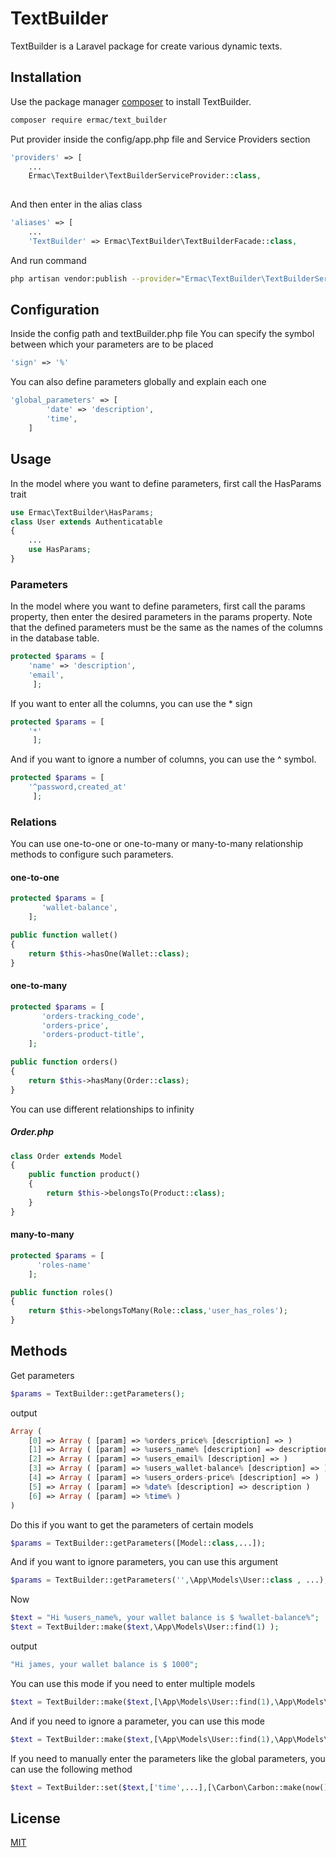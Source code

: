 # TextBuilder

TextBuilder is a Laravel package for create various dynamic texts.

## Installation

Use the package manager [composer](https://getcomposer.org/) to install TextBuilder.

```bash
composer require ermac/text_builder
```
Put provider inside the config/app.php file and Service Providers section
```php
'providers' => [    
    ...
    Ermac\TextBuilder\TextBuilderServiceProvider::class,
    
```

And then enter in the alias class 
```php
'aliases' => [    
    ...
    'TextBuilder' => Ermac\TextBuilder\TextBuilderFacade::class,
```
And run command
```bash
php artisan vendor:publish --provider="Ermac\TextBuilder\TextBuilderServiceProvider" --tag=config
```
## Configuration
Inside the config path and textBuilder.php file
You can specify the symbol between which your parameters are to be placed
```php
'sign' => '%'
```
You can also define parameters globally and explain each one
```php
'global_parameters' => [
        'date' => 'description',
        'time',
    ]
```

## Usage
In the model where you want to define parameters, first call the HasParams trait
```php
use Ermac\TextBuilder\HasParams;
class User extends Authenticatable
{
    ...
    use HasParams;
}
```
### Parameters
In the model where you want to define parameters, first call the params property, then enter the desired parameters in the params property. Note that the defined parameters must be the same as the names of the columns in the database table.
```php
protected $params = [
    'name' => 'description',
    'email',
     ];
```
If you want to enter all the columns, you can use the * sign
```php
protected $params = [
    '*'
     ];
```
And if you want to ignore a number of columns, you can use the ^ symbol.
```php
protected $params = [
    '^password,created_at'
     ];
```
### Relations 
You can use one-to-one or one-to-many or many-to-many relationship methods to configure such parameters.

#### one-to-one 
```php
protected $params = [
       'wallet-balance',
    ];

public function wallet()
{
    return $this->hasOne(Wallet::class);
}
```
#### one-to-many
```php
protected $params = [
       'orders-tracking_code',
       'orders-price',
       'orders-product-title',
    ];

public function orders()
{
    return $this->hasMany(Order::class);
}
```
You can use different relationships to infinity
##### Order.php
```php
class Order extends Model
{
    public function product()
    {
        return $this->belongsTo(Product::class);
    }
}
```
#### many-to-many
```php
protected $params = [
      'roles-name'
    ];

public function roles()
{
    return $this->belongsToMany(Role::class,'user_has_roles');
}
```
## Methods
Get parameters
```php
$params = TextBuilder::getParameters();
```
output
```php
Array ( 
    [0] => Array ( [param] => %orders_price% [description] => ) 
    [1] => Array ( [param] => %users_name% [description] => description ) 
    [2] => Array ( [param] => %users_email% [description] => ) 
    [3] => Array ( [param] => %users_wallet-balance% [description] => ) 
    [4] => Array ( [param] => %users_orders-price% [description] => ) 
    [5] => Array ( [param] => %date% [description] => description ) 
    [6] => Array ( [param] => %time% ) 
) 
```
Do this if you want to get the parameters of certain models
```php
$params = TextBuilder::getParameters([Model::class,...]);
```
And if you want to ignore parameters, you can use this argument
```php
$params = TextBuilder::getParameters('',\App\Models\User::class , ...);
```
Now
```php
$text = "Hi %users_name%, your wallet balance is $ %wallet-balance%";
$text = TextBuilder::make($text,\App\Models\User::find(1) );
```
output
```php
"Hi james, your wallet balance is $ 1000";
```
You can use this mode if you need to enter multiple models
```php
$text = TextBuilder::make($text,[\App\Models\User::find(1),\App\Models\Order::find(1)] );
```
And if you need to ignore a parameter, you can use this mode
```php
$text = TextBuilder::make($text,[\App\Models\User::find(1),\App\Models\Order::find(1)] ,['users_password',...]);
```
If you need to manually enter the parameters like the global parameters, you can use the following method
```php
$text = TextBuilder::set($text,['time',...],[\Carbon\Carbon::make(now())->format('H:m'),...]);
```

## License
[MIT](https://choosealicense.com/licenses/mit/)
